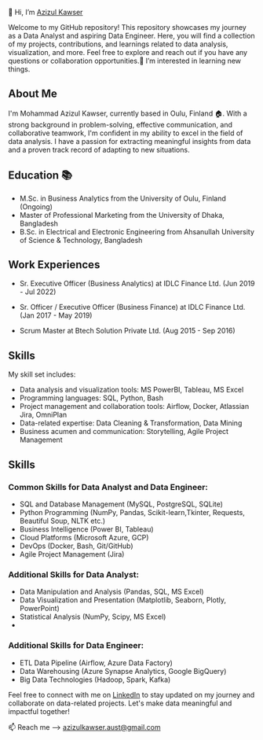 👋 Hi, I’m 	[Azizul Kawser](https://www.linkedin.com/in/azizulkawser/)

Welcome to my GitHub repository! This repository showcases my journey as a Data Analyst and aspiring Data Engineer. Here, you will find a collection of my projects, contributions, and learnings related to data analysis, visualization, and more. Feel free to explore and reach out if you have any questions or collaboration opportunities.👀 I’m interested in learning new things.

## About Me
I'm Mohammad Azizul Kawser, currently based in Oulu, Finland 🏠. With a strong background in problem-solving, effective communication, and collaborative teamwork, I'm confident in my ability to excel in the field of data analysis. I have a passion for extracting meaningful insights from data and a proven track record of adapting to new situations.

## Education 📚
- M.Sc. in Business Analytics from the University of Oulu, Finland (Ongoing) 
- Master of Professional Marketing from the University of Dhaka, Bangladesh
- B.Sc. in Electrical and Electronic Engineering from Ahsanullah University of Science & Technology, Bangladesh

## Work Experiences
- Sr. Executive Officer (Business Analytics) at IDLC Finance Ltd. (Jun 2019 - Jul 2022)

- Sr. Officer / Executive Officer (Business Finance) at IDLC Finance Ltd. (Jan 2017 - May 2019)

- Scrum Master at Btech Solution Private Ltd. (Aug 2015 - Sep 2016)


## Skills
My skill set includes:
- Data analysis and visualization tools: MS PowerBI, Tableau, MS Excel
- Programming languages: SQL, Python, Bash
- Project management and collaboration tools: Airflow, Docker, Atlassian Jira, OmniPlan
- Data-related expertise: Data Cleaning & Transformation, Data Mining
- Business acumen and communication: Storytelling, Agile Project Management

## Skills

### Common Skills for Data Analyst and Data Engineer:

- SQL and Database Management (MySQL, PostgreSQL, SQLite)
- Python Programming (NumPy, Pandas, Scikit-learn,Tkinter, Requests, Beautiful Soup, NLTK etc.)
- Business Intelligence (Power BI, Tableau)
- Cloud Platforms (Microsoft Azure, GCP)
- DevOps (Docker, Bash, Git/GitHub)
- Agile Project Management (Jira)

### Additional Skills for Data Analyst:

- Data Manipulation and Analysis (Pandas, SQL, MS Excel)
- Data Visualization and Presentation (Matplotlib, Seaborn, Plotly, PowerPoint)
- Statistical Analysis (NumPy, Scipy, MS Excel)
- 
### Additional Skills for Data Engineer:

- ETL Data Pipeline (Airflow, Azure Data Factory)
- Data Warehousing (Azure Synapse Analytics, Google BigQuery)
- Big Data Technologies (Hadoop, Spark, Kafka)


Feel free to connect with me on [LinkedIn](https://www.linkedin.com/in/azizulkawser/) to stay updated on my journey and collaborate on data-related projects. Let's make data meaningful and impactful together!

📫 Reach me --> azizulkawser.aust@gmail.com

